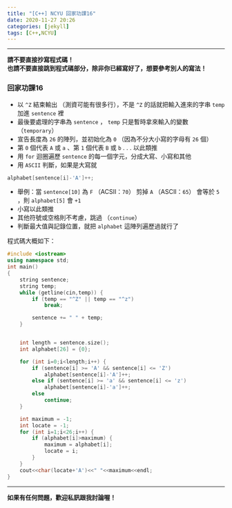 ```yaml
---
title: "[C++] NCYU 回家功課16"
date: 2020-11-27 20:26
categories: [jekyll]
tags: [C++,NCYU]
---
```


---
**請不要直接抄寫程式碼！** <br>
**也請不要直接跳到程式碼部分，除非你已經寫好了，想要參考別人的寫法！**

### 回家功課16

* 以 `^Z` 結束輸出 （測資可能有很多行），不是 `^Z` 的話就把輸入進來的字串 `temp` 加進 `sentence` 裡
* 最後要處理的字串為 `sentence` ， `temp` 只是暫時拿來輸入的變數 （`temporary`）
* 宣告長度為 `26` 的陣列，並初始化為 `0` （因為不分大小寫的字母有 `26` 個）
* 第 `0` 個代表 `A` 或 `a` 、第 `1` 個代表 `B` 或 `b` . . . 以此類推
* 用 `for` 迴圈遍歷 `sentence` 的每一個字元，分成大寫、小寫和其他
* 用 `ASCII` 判斷，如果是大寫就
```c++
alphabet[sentence[i]-'A']++;
```
  * 舉例：當 `sentence[10]` 為 `F` （ACSII：`70`） 剪掉 `A` （ASCII：`65`） 會等於 `5` ，則 `alphabet[5]` 會 `+1`
  * 小寫以此類推
  * 其他符號或空格則不考慮，跳過 （`continue`）
* 判斷最大值與記錄位置，就把 `alphabet` 這陣列遍歷過就行了


程式碼大概如下：
```c++
#include <iostream>  
using namespace std;  
int main()  
{  
    string sentence;  
    string temp;  
    while (getline(cin,temp)) {  
        if (temp == "^Z" || temp == "^z")  
            break;  

        sentence += " " + temp;  
    }  


    int length = sentence.size();  
    int alphabet[26] = {0};  

    for (int i=0;i<length;i++) {  
        if (sentence[i] >= 'A' && sentence[i] <= 'Z')  
            alphabet[sentence[i]-'A']++;  
        else if (sentence[i] >= 'a' && sentence[i] <= 'z')  
            alphabet[sentence[i]-'a']++;  
        else  
            continue;  
    }  

    int maximum = -1;  
    int locate = -1;  
    for (int i=1;i<26;i++) {  
        if (alphabet[i]>maximum) {  
            maximum = alphabet[i];  
            locate = i;  
        }  
    }  
    cout<<char(locate+'A')<<" "<<maximum<<endl;  
}
```

---
**如果有任何問題，歡迎私訊跟我討論喔！**
